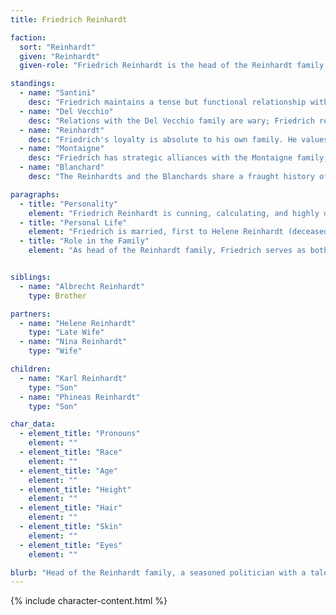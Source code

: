 ```yaml
---
title: Friedrich Reinhardt

faction:
  sort: "Reinhardt"
  given: "Reinhardt"
  given-role: "Friedrich Reinhardt is the head of the Reinhardt family, a master of political maneuvering and strategy. Known for his ruthlessness and ability to manipulate situations to his advantage, he ensures the family's continued prominence and influence within Sen's aristocracy. His experience and connections make him a formidable force in maintaining the Reinhardt legacy."

standings:
  - name: "Santini"
    desc: "Friedrich maintains a tense but functional relationship with the Santini family, aware of their power and influence, and often negotiating with caution to maintain the balance of political interests."
  - name: "Del Vecchio"
    desc: "Relations with the Del Vecchio family are wary; Friedrich respects Alessandro Del Vecchio's efforts at reform but remains cautious given the family's history of corruption."
  - name: "Reinhardt"
    desc: "Friedrich's loyalty is absolute to his own family. He values family honor and influence above all else, and expects strict adherence to Reinhardt protocols from his kin."
  - name: "Montaigne"
    desc: "Friedrich has strategic alliances with the Montaigne family, recognizing their role in maintaining stability in Sen. These relationships are carefully managed to ensure mutual benefit."
  - name: "Blanchard"
    desc: "The Reinhardts and the Blanchards share a fraught history of rivalry and opportunism. Generations of two-sided abuses -land disputes, business betrayals, and political sabotage- have left deep scars. While public decorum demands civility, their relationship is tenuous at best, with cooperation often ill-serving one or both families. Friedrich keeps dealings with the Blanchards curt, careful, and transactional, aware that any alliance may prove short-lived or treacherous."

paragraphs:
  - title: "Personality"
    element: "Friedrich Reinhardt is cunning, calculating, and highly disciplined. He is skilled in manipulation and negotiation, capable of navigating complex political landscapes with precision. His commanding presence and sharp intellect make him respected and feared alike."
  - title: "Personal Life"
    element: "Friedrich is married, first to Helene Reinhardt (deceased) and currently to Nina Reinhardt. He has children from both marriages and is deeply invested in their upbringing and preparation for future roles in the family's political and social ventures."
  - title: "Role in the Family"
    element: "As head of the Reinhardt family, Friedrich serves as both protector and strategist. He guides the family's political engagements, ensures the family's influence in Sen, and oversees the education and preparation of his children to uphold Reinhardt values of power, discipline, and ambition."


siblings:
  - name: "Albrecht Reinhardt"
    type: Brother

partners:
  - name: "Helene Reinhardt"
    type: "Late Wife"
  - name: "Nina Reinhardt"
    type: "Wife"

children:
  - name: "Karl Reinhardt"
    type: "Son"
  - name: "Phineas Reinhardt"
    type: "Son"

char_data:
  - element_title: "Pronouns"
    element: ""
  - element_title: "Race"
    element: ""
  - element_title: "Age"
    element: ""
  - element_title: "Height"
    element: ""
  - element_title: "Hair"
    element: ""
  - element_title: "Skin"
    element: ""
  - element_title: "Eyes"
    element: ""

blurb: "Head of the Reinhardt family, a seasoned politician with a talent for manipulation and intrigue. He has a reputation for ruthlessness in achieving his family's goals."
---
```


{% include character-content.html %}